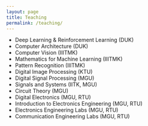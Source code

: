 ```yaml
---
layout: page
title: Teaching
permalink: /teaching/
---
```

  * Deep Learning & Reinforcement Learning (DUK)
  * Computer Architecture (DUK)
  * Computer Vision (IIITMK)
  * Mathematics for Machine Learning (IIITMK)
  * Pattern Recognition (IIITMK)
  * Digital Image Processing (KTU)
  * Digital Signal Processing (MGU) 
  * Signals and Systems (IITK, MGU)
  * Circuit Theory (MGU)
  * Digital Electronics (MGU, RTU)
  * Introduction to Electronics Engineering (MGU, RTU)
  * Electronics Engineering Labs (MGU, RTU)
  * Communication Engineering Labs (MGU, RTU)
